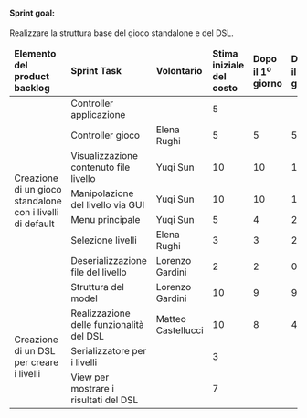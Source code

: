 #### Sprint goal:
Realizzare la struttura base del gioco standalone e del DSL.

<table>
    <thead>
        <td><b>Elemento del product backlog</b></td>
        <td><b>Sprint Task</b></td>
        <td><b>Volontario</b></td>
        <td><b>Stima iniziale del costo</b></td>
        <td><b>Dopo il 1<sup>o</sup> giorno</b></td>
        <td><b>Dopo il 2<sup>o</sup> giorno</b></td>
        <td><b>Dopo il 3<sup>o</sup> giorno</b></td>
        <td><b>Dopo il 4<sup>o</sup> giorno</b></td>
        <td><b>Dopo il 5<sup>o</sup> giorno</b></td>
        <td><b>Dopo il 6<sup>o</sup> giorno</b></td>
        <td><b>Dopo il 7<sup>o</sup> giorno</b></td>
    </thead>
    <tbody>
        <tr>
            <td rowspan="8">Creazione di un gioco standalone con i livelli di default</td>
            <td>Controller applicazione</td>
            <td></td>
            <td>5</td>
            <td></td>
            <td></td>
            <td></td>
            <td></td>
            <td></td>
            <td></td>
            <td></td>
        </tr>
        <tr>
            <td>Controller gioco</td>
            <td>Elena Rughi</td>
            <td>5</td>
            <td>5</td>
            <td>5</td>
            <td>5</td>
            <td>4</td>
            <td></td>
            <td></td>
            <td></td>
        </tr>
        <tr>
            <td>Visualizzazione contenuto file livello</td>
            <td>Yuqi Sun</td>
            <td>10</td>
            <td>10</td>
            <td>10</td>
            <td>9</td>
            <td>7</td>
            <td></td>
            <td></td>
            <td></td>
        </tr>
        <tr>
            <td>Manipolazione del livello via GUI</td>
            <td>Yuqi Sun</td>
            <td>10</td>
            <td>10</td>
            <td>10</td>
            <td>10</td>
            <td>10</td>
            <td></td>
            <td></td>
            <td></td>
        </tr>
        <tr>
            <td>Menu principale</td>
            <td>Yuqi Sun</td>
            <td>5</td>
            <td>4</td>
            <td>2</td>
            <td>0</td>
            <td></td>
            <td></td>
            <td></td>
            <td></td>
        </tr>
        <tr>
            <td>Selezione livelli</td>
            <td>Elena Rughi</td>
            <td>3</td>
            <td>3</td>
            <td>2</td>
            <td>0</td>
            <td></td>
            <td></td>
            <td></td>
            <td></td>
        </tr>
        <tr>
            <td>Deserializzazione file del livello</td>
            <td>Lorenzo Gardini</td>
            <td>2</td>
            <td>2</td>
            <td>0</td>
            <td>0</td>
            <td></td>
            <td></td>
            <td></td>
            <td></td>
        </tr>
        <tr>
            <td>Struttura del model</td>
            <td>Lorenzo Gardini</td>
            <td>10</td>
            <td>9</td>
            <td>9</td>
            <td>8</td>
            <td></td>
            <td></td>
            <td></td>
            <td></td>
        </tr>
        <tr>
            <td rowspan="3">Creazione di un DSL per creare i livelli</td>
            <td>Realizzazione delle funzionalità del DSL</td>
            <td>Matteo Castellucci</td>
            <td>10</td>
            <td>8</td>
            <td>4</td>
            <td>2</td>
            <td></td>
            <td></td>
            <td></td>
            <td></td>
        </tr>
        <tr>
            <td>Serializzatore per i livelli</td>
            <td></td>
            <td>3</td>
            <td></td>
            <td></td>
            <td></td>
            <td></td>
            <td></td>
            <td></td>
            <td></td>
        </tr>
        <tr>
            <td>View per mostrare i risultati del DSL</td>
            <td></td>
            <td>7</td>
            <td></td>
            <td></td>
            <td></td>
            <td></td>
            <td></td>
            <td></td>
            <td></td>
        </tr>
    </tbody>
</table>
